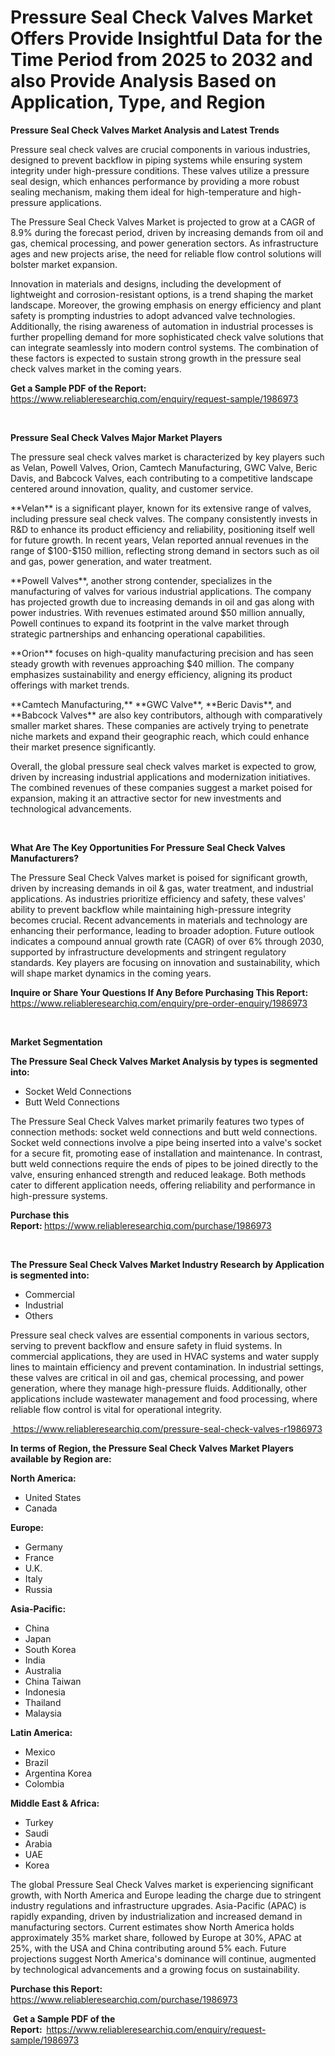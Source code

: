 <p><h1>Pressure Seal Check Valves Market Offers Provide Insightful Data for the Time Period from 2025 to 2032 and also Provide Analysis Based on Application, Type, and Region</h1></p><p><strong>Pressure Seal Check Valves Market Analysis and Latest Trends</strong></p>
<p><p>Pressure seal check valves are crucial components in various industries, designed to prevent backflow in piping systems while ensuring system integrity under high-pressure conditions. These valves utilize a pressure seal design, which enhances performance by providing a more robust sealing mechanism, making them ideal for high-temperature and high-pressure applications.</p><p>The Pressure Seal Check Valves Market is projected to grow at a CAGR of 8.9% during the forecast period, driven by increasing demands from oil and gas, chemical processing, and power generation sectors. As infrastructure ages and new projects arise, the need for reliable flow control solutions will bolster market expansion. </p><p>Innovation in materials and designs, including the development of lightweight and corrosion-resistant options, is a trend shaping the market landscape. Moreover, the growing emphasis on energy efficiency and plant safety is prompting industries to adopt advanced valve technologies. Additionally, the rising awareness of automation in industrial processes is further propelling demand for more sophisticated check valve solutions that can integrate seamlessly into modern control systems. The combination of these factors is expected to sustain strong growth in the pressure seal check valves market in the coming years.</p></p>
<p><strong>Get a Sample PDF of the Report:&nbsp;</strong> <a href="https://www.reliableresearchiq.com/enquiry/request-sample/1986973?utm_campaign=3352&utm_medium=2&utm_source=Github&utm_content=ia&utm_term=12042025&utm_id=pressure-seal-check-valves">https://www.reliableresearchiq.com/enquiry/request-sample/1986973</a></p>
<p>&nbsp;</p>
<p><strong>Pressure Seal Check Valves Major Market Players</strong></p>
<p><p>The pressure seal check valves market is characterized by key players such as Velan, Powell Valves, Orion, Camtech Manufacturing, GWC Valve, Beric Davis, and Babcock Valves, each contributing to a competitive landscape centered around innovation, quality, and customer service.</p><p>**Velan** is a significant player, known for its extensive range of valves, including pressure seal check valves. The company consistently invests in R&D to enhance its product efficiency and reliability, positioning itself well for future growth. In recent years, Velan reported annual revenues in the range of $100-$150 million, reflecting strong demand in sectors such as oil and gas, power generation, and water treatment.</p><p>**Powell Valves**, another strong contender, specializes in the manufacturing of valves for various industrial applications. The company has projected growth due to increasing demands in oil and gas along with power industries. With revenues estimated around $50 million annually, Powell continues to expand its footprint in the valve market through strategic partnerships and enhancing operational capabilities.</p><p>**Orion** focuses on high-quality manufacturing precision and has seen steady growth with revenues approaching $40 million. The company emphasizes sustainability and energy efficiency, aligning its product offerings with market trends.</p><p>**Camtech Manufacturing,** **GWC Valve**, **Beric Davis**, and **Babcock Valves** are also key contributors, although with comparatively smaller market shares. These companies are actively trying to penetrate niche markets and expand their geographic reach, which could enhance their market presence significantly.</p><p>Overall, the global pressure seal check valves market is expected to grow, driven by increasing industrial applications and modernization initiatives. The combined revenues of these companies suggest a market poised for expansion, making it an attractive sector for new investments and technological advancements.</p></p>
<p>&nbsp;</p>
<p><strong>What Are The Key Opportunities For Pressure Seal Check Valves Manufacturers?</strong></p>
<p><p>The Pressure Seal Check Valves market is poised for significant growth, driven by increasing demands in oil & gas, water treatment, and industrial applications. As industries prioritize efficiency and safety, these valves' ability to prevent backflow while maintaining high-pressure integrity becomes crucial. Recent advancements in materials and technology are enhancing their performance, leading to broader adoption. Future outlook indicates a compound annual growth rate (CAGR) of over 6% through 2030, supported by infrastructure developments and stringent regulatory standards. Key players are focusing on innovation and sustainability, which will shape market dynamics in the coming years.</p></p>
<p><strong>Inquire or Share Your Questions If Any Before Purchasing This Report:</strong> <a href="https://www.reliableresearchiq.com/enquiry/pre-order-enquiry/1986973?utm_campaign=3352&utm_medium=2&utm_source=Github&utm_content=ia&utm_term=12042025&utm_id=pressure-seal-check-valves">https://www.reliableresearchiq.com/enquiry/pre-order-enquiry/1986973</a></p>
<p>&nbsp;</p>
<p><strong>Market Segmentation</strong></p>
<p><strong>The Pressure Seal Check Valves Market Analysis by types is segmented into:</strong></p>
<p><ul><li>Socket Weld Connections</li><li>Butt Weld Connections</li></ul></p>
<p><p>The Pressure Seal Check Valves market primarily features two types of connection methods: socket weld connections and butt weld connections. Socket weld connections involve a pipe being inserted into a valve's socket for a secure fit, promoting ease of installation and maintenance. In contrast, butt weld connections require the ends of pipes to be joined directly to the valve, ensuring enhanced strength and reduced leakage. Both methods cater to different application needs, offering reliability and performance in high-pressure systems.</p></p>
<p><strong>Purchase this Report:&nbsp;</strong><a href="https://www.reliableresearchiq.com/purchase/1986973?utm_campaign=3352&utm_medium=2&utm_source=Github&utm_content=ia&utm_term=12042025&utm_id=pressure-seal-check-valves">https://www.reliableresearchiq.com/purchase/1986973</a></p>
<p>&nbsp;</p>
<p><strong>The Pressure Seal Check Valves Market Industry Research by Application is segmented into:</strong></p>
<p><ul><li>Commercial</li><li>Industrial</li><li>Others</li></ul></p>
<p><p>Pressure seal check valves are essential components in various sectors, serving to prevent backflow and ensure safety in fluid systems. In commercial applications, they are used in HVAC systems and water supply lines to maintain efficiency and prevent contamination. In industrial settings, these valves are critical in oil and gas, chemical processing, and power generation, where they manage high-pressure fluids. Additionally, other applications include wastewater management and food processing, where reliable flow control is vital for operational integrity.</p></p>
<p><a href="https://www.reliableresearchiq.com/pressure-seal-check-valves-r1986973?utm_campaign=3352&utm_medium=2&utm_source=Github&utm_content=ia&utm_term=12042025&utm_id=pressure-seal-check-valves">&nbsp;https://www.reliableresearchiq.com/pressure-seal-check-valves-r1986973</a></p>
<p><strong>In terms of Region, the Pressure Seal Check Valves Market Players available by Region are:</strong></p>
<p>
    <p> <strong> North America: </strong>
        <ul>
            <li>United States</li>
            <li>Canada</li>
        </ul>
        </p> 
    <p> <strong> Europe: </strong>
        <ul>
            <li>Germany</li>
            <li>France</li>
            <li>U.K.</li>
            <li>Italy</li>
            <li>Russia</li>
        </ul>
        </p> 
    <p> <strong> Asia-Pacific: </strong>
        <ul>
            <li>China</li>
            <li>Japan</li>
            <li>South Korea</li>
            <li>India</li>
            <li>Australia</li>
            <li>China Taiwan</li>
            <li>Indonesia</li>
            <li>Thailand</li>
            <li>Malaysia</li>
        </ul>
        </p> 
    <p> <strong> Latin America: </strong>
        <ul>
            <li>Mexico</li>
            <li>Brazil</li>
            <li>Argentina Korea</li>
            <li>Colombia</li>
        </ul>
        </p> 
    <p> <strong> Middle East & Africa: </strong>
        <ul>
            <li>Turkey</li>
            <li>Saudi</li>
            <li>Arabia</li>
            <li>UAE</li>
            <li>Korea</li>
        </ul>
    </p>
    </p>
<p><p>The global Pressure Seal Check Valves market is experiencing significant growth, with North America and Europe leading the charge due to stringent industry regulations and infrastructure upgrades. Asia-Pacific (APAC) is rapidly expanding, driven by industrialization and increased demand in manufacturing sectors. Current estimates show North America holds approximately 35% market share, followed by Europe at 30%, APAC at 25%, with the USA and China contributing around 5% each. Future projections suggest North America's dominance will continue, augmented by technological advancements and a growing focus on sustainability.</p></p>
<p><strong>Purchase this Report: </strong><a href="https://www.reliableresearchiq.com/purchase/1986973?utm_campaign=3352&utm_medium=2&utm_source=Github&utm_content=ia&utm_term=12042025&utm_id=pressure-seal-check-valves">https://www.reliableresearchiq.com/purchase/1986973</a></p>
<p>&nbsp;<strong>Get a Sample PDF of the Report:&nbsp;&nbsp;</strong><a href="https://www.reliableresearchiq.com/enquiry/request-sample/1986973?utm_campaign=3352&utm_medium=2&utm_source=Github&utm_content=ia&utm_term=12042025&utm_id=pressure-seal-check-valves">https://www.reliableresearchiq.com/enquiry/request-sample/1986973</a></p>
<p><strong></strong></p>
<p><p></p><p></p><p></p></p>